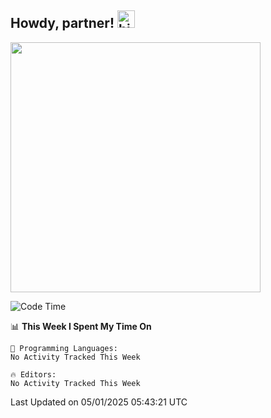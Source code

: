 <!--<img src="https://raw.githubusercontent.com/gist/patevs/b007a0e98fb216438d4cbf559fac4166/raw/88f20c9d749d756be63f22b09f3c4ac570bc5101/programming.gif" min-width="200px" max-width="400px" width="400px" align="right"> -->

## Howdy, partner! <img src="https://user-images.githubusercontent.com/1303154/88677602-1635ba80-d120-11ea-84d8-d263ba5fc3c0.gif" width="28px" alt="hi">
<!--<p> What you will find here is mostly the product of my curiosity and passion for programming that tends to lean towards the JavaScript Ecosystem. </p> -->

<!-- [![LinkedIn](https://img.shields.io/badge/LinkedIn-0077B5?style=for-the-badge&logo=linkedin&logoColor=white)](https://www.linkedin.com/in/fabiobarrosr/) -->
<!-- [![Whatsapp](https://img.shields.io/badge/WhatsApp-25D366?style=for-the-badge&logo=whatsapp&logoColor=white)](https://api.whatsapp.com/send/?phone=81997261308) -->


<!--### Languages, Frameworks, Libraries & Tools


#### Front End

<img alt="JavaScript"  src="https://img.shields.io/badge/javascript-%23323330.svg?&style=for-the-badge&logo=javascript&logoColor=%23F7DF1E"/> <img alt="TypeScript"   src="https://img.shields.io/badge/typescript-%23007ACC.svg?&style=for-the-badge&logo=typescript&logoColor=white"/> <img alt="React"   src="https://img.shields.io/badge/react-%2320232a.svg?&style=for-the-badge&logo=react&logoColor=%2361DAFB"/> <img alt="Redux"   src="https://img.shields.io/badge/redux-%23593d88.svg?&style=for-the-badge&logo=redux&logoColor=white"/> <img alt="Apollo-GraphQL" src="https://img.shields.io/badge/-ApolloGraphQL-311C87?style=for-the-badge&logo=apollo-graphql"/> <img alt="Bootstrap"   src="https://img.shields.io/badge/bootstrap-%23563D7C.svg?&style=for-the-badge&logo=bootstrap&logoColor=white"/> <img alt="Ant-Design"   src="https://img.shields.io/badge/-AntDesign-%230170FE?&style=for-the-badge&logo=ant-design&logoColor=white"/> <img alt="HTML5"   src="https://img.shields.io/badge/html5-%23E34F26.svg?&style=for-the-badge&logo=html5&logoColor=white"/> <img alt="CSS3"   src="https://img.shields.io/badge/css3-%231572B6.svg?&style=for-the-badge&logo=css3&logoColor=white"/> 
<img alt="SASS"   src="https://img.shields.io/badge/SASS-hotpink.svg?&style=for-the-badge&logo=SASS&logoColor=white"/> <img alt="Styled Components"   src="https://img.shields.io/badge/styled--components-DB7093?style=for-the-badge&logo=styled-components&logoColor=white"/> 
-->
<!--- 
Lang Stats
-->
<img src="https://github-readme-stats.vercel.app/api/top-langs/?username=fabio-barros&hide=html,css,dockerfile,scss,shell&hide_border=true&langs_count=10&layout=compact&theme=algolia&hide_border=true)](https://github.com/fabio-barros" width="400" >
<!--
#### Back End
<!--- 
Node 
Express
Next
Nest
GraphQL
-->
<!---
<img alt="NodeJS" src="https://img.shields.io/badge/node.js-%2343853D.svg?style=for-the-badge&logo=node-dot-js&logoColor=white"/> <img alt="Express.js" src="https://img.shields.io/badge/express.js-%23404d59.svg?style=for-the-badge&logo=express&logoColor=%2361DAFB"/> <img alt="Next JS" src="https://img.shields.io/badge/nextjs-%23000000.svg?style=for-the-badge&logo=next.js&logoColor=white"/>  <img alt="NestJS" src="https://img.shields.io/badge/nestjs-%23E0234E.svg?style=for-the-badge&logo=nestjs&logoColor=white"/> <img alt="GraphQL" src="https://img.shields.io/badge/-GraphQL-E10098?style=for-the-badge&logo=graphql"/>
 -->
<!--- 
Java 
Spring
C#
.NET
Ruby
--> 
<!-- <img alt="Spring" src="https://img.shields.io/badge/spring-%236DB33F.svg?&style=for-the-badge&logo=spring&logoColor=white" align="center"/>  -->
<!-- <img alt="Java" src="https://img.shields.io/badge/java-%23ED8B00.svg?&style=for-the-badge&logo=java&logoColor=white" align="center"/>  -->
<!---  <img alt="C#" src="https://img.shields.io/badge/c%23-%23239120.svg?&style=for-the-badge&logo=c-sharp&logoColor=white" align="center" /> <img alt=".Net" src="https://img.shields.io/badge/.NET-5C2D91?style=for-the-badge&logo=.net&logoColor=white" align="center" />  -->
<!-- <img alt="Ruby" src="https://img.shields.io/badge/ruby-%23CC342D.svg?style=for-the-badge&logo=ruby&logoColor=white" align="center" /> -->
<!--- 
Firebase
AWS
Mongo
Postgres
-->
<!-- <img alt="AWS"   src="https://img.shields.io/badge/AWS-%23FF9900.svg?&style=for-the-badge&logo=amazon-aws&logoColor=white"/>  -->
<!--<img alt="Firebase"   src="https://img.shields.io/badge/firebase-%23039BE5.svg?&style=for-the-badge&logo=firebase"/> <img alt="MongoDB"   src ="https://img.shields.io/badge/MongoDB-%234ea94b.svg?&style=for-the-badge&logo=mongodb&logoColor=white"/> <img alt="Postgres"   src ="https://img.shields.io/badge/postgres-%23316192.svg?&style=for-the-badge&logo=postgresql&logoColor=white"/> -->

<!--#### Low Level &emsp;&emsp;&emsp;&emsp;&emsp;&emsp; Functional
<img alt="Rust"   src="https://img.shields.io/badge/Rust-000000?style=for-the-badge&logo=rust&logoColor=white" align="center" />&emsp;&emsp;&emsp;<img alt="Elixir"   src="https://img.shields.io/badge/elixir-%234B275F.svg?style=for-the-badge&logo=elixir&logoColor=white" align="center" /> <img alt="Haskell"   src="https://img.shields.io/badge/Haskell-5e5086?style=for-the-badge&logo=haskell&logoColor=white" align="center" />

<img alt="C"   src="https://img.shields.io/badge/C-00599C?style=for-the-badge&logo=c&logoColor=white" align="center" />&ensp;&emsp;&emsp;&emsp;&emsp; 

<img alt="C++"   src="https://img.shields.io/badge/C%2B%2B-00599C?style=for-the-badge&logo=c%2B%2B&logoColor=white" align="center" /> &emsp;&emsp;&emsp;&emsp;


#### Tools
<img alt="GitHub"   src="https://img.shields.io/badge/github-%23121011.svg?&style=for-the-badge&logo=github&logoColor=white"/> <img alt="Git"   src="https://img.shields.io/badge/git-%23F05033.svg?style=for-the-badge&logo=git&logoColor=white"/>
<img alt="Docker"   src="https://img.shields.io/badge/docker-%230db7ed.svg?&style=for-the-badge&logo=docker&logoColor=white"/> <img alt="Figma"   src="https://img.shields.io/badge/figma-%23F24E1E.svg?&style=for-the-badge&logo=figma&logoColor=white"/> 

### Programming Communities

[![HackerRank](/badges/hackerrank_badge.png)](https://www.hackerrank.com/whatupfabio)
<a href="https://www.codewars.com/users/Xanduzinha63"><img src="badges/codewars_badge.png" alt="CodeWars" width="144" height="32"/></a>
-->
<!--START_SECTION:waka-->
![Code Time](http://img.shields.io/badge/Code%20Time-499%20hrs%2025%20mins-blue)

📊 **This Week I Spent My Time On** 

```text
💬 Programming Languages: 
No Activity Tracked This Week

🔥 Editors: 
No Activity Tracked This Week
```


 Last Updated on 05/01/2025 05:43:21 UTC
<!--END_SECTION:waka-->
<!--- <img src="https://github-readme-stats.vercel.app/api/wakatime?username=Xanduzinha63&custom_title=&layout=compact&theme=algolia&hide_border=true&hide=other,git%20config,json">
-->

<!-- &nbsp;&nbsp;&nbsp;&nbsp;&nbsp;[![Readme Card](https://github-readme-stats.vercel.app/api/pin/?username=fabio-barros&repo=spacex-graphql)](https://github.com/fabio-barros/spacex-graphql)&nbsp;&nbsp;&nbsp;&nbsp;&nbsp;[![Readme Card](https://github-readme-stats.vercel.app/api/pin/?username=fabio-barros&repo=natural-event-tracker)](https://github.com/fabio-barros/natural-event-tracker) -->

